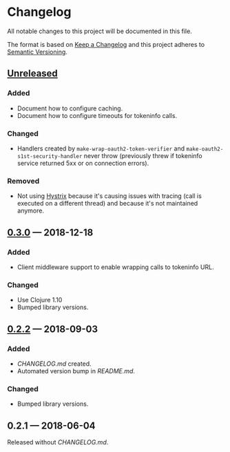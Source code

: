 # Changelog

All notable changes to this project will be documented in this file.

The format is based on [Keep a Changelog](http://keepachangelog.com)
and this project adheres to [Semantic Versioning](http://semver.org/spec/v2.0.0.html).


## [Unreleased]
### Added
- Document how to configure caching.
- Document how to configure timeouts for tokeninfo calls.
### Changed
- Handlers created by `make-wrap-oauth2-token-verifier` and `make-oauth2-s1st-security-handler` never throw
  (previously threw if tokeninfo service returned 5xx or on connection errors).
### Removed
- Not using [Hystrix] because it's causing issues with tracing (call is executed on a different thread)
  and because it's not maintained anymore.

## [0.3.0] — 2018-12-18
### Added
- Client middleware support to enable wrapping calls to tokeninfo URL.
### Changed
- Use Clojure 1.10
- Bumped library versions.

## [0.2.2] — 2018-09-03
### Added
- _CHANGELOG.md_ created.
- Automated version bump in _README.md_.
### Changed
- Bumped library versions.

## 0.2.1 — 2018-06-04
Released without _CHANGELOG.md_.


[0.2.2]: https://github.com/dryewo/fahrscheine-bitte/compare/0.2.1...0.2.2
[0.3.0]: https://github.com/dryewo/fahrscheine-bitte/compare/0.2.2...0.3.0
[Unreleased]: https://github.com/dryewo/fahrscheine-bitte/compare/0.3.0...HEAD

[Hystrix]: https://github.com/Netflix/Hystrix#hystrix-status
